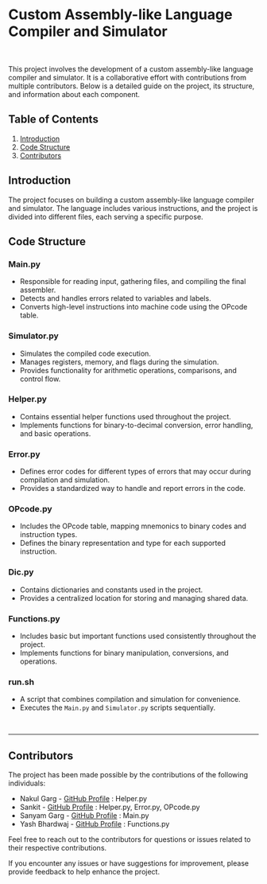 # Custom Assembly-like Language Compiler and Simulator

<br />

This project involves the development of a custom assembly-like language compiler and simulator. It is a collaborative effort with contributions from multiple contributors. Below is a detailed guide on the project, its structure, and information about each component.

## Table of Contents
1. [Introduction](#introduction)
2. [Code Structure](#code-structure)
3. [Contributors](#contributors)

## Introduction

The project focuses on building a custom assembly-like language compiler and simulator. The language includes various instructions, and the project is divided into different files, each serving a specific purpose.

## Code Structure

### Main.py
- Responsible for reading input, gathering files, and compiling the final assembler.
- Detects and handles errors related to variables and labels.
- Converts high-level instructions into machine code using the OPcode table.

### Simulator.py
- Simulates the compiled code execution.
- Manages registers, memory, and flags during the simulation.
- Provides functionality for arithmetic operations, comparisons, and control flow.

### Helper.py
- Contains essential helper functions used throughout the project.
- Implements functions for binary-to-decimal conversion, error handling, and basic operations.

### Error.py
- Defines error codes for different types of errors that may occur during compilation and simulation.
- Provides a standardized way to handle and report errors in the code.

### OPcode.py
- Includes the OPcode table, mapping mnemonics to binary codes and instruction types.
- Defines the binary representation and type for each supported instruction.

### Dic.py
- Contains dictionaries and constants used in the project.
- Provides a centralized location for storing and managing shared data.

### Functions.py
- Includes basic but important functions used consistently throughout the project.
- Implements functions for binary manipulation, conversions, and operations.

### run.sh
- A script that combines compilation and simulation for convenience.
- Executes the `Main.py` and `Simulator.py` scripts sequentially.

<br />

---

## Contributors

The project has been made possible by the contributions of the following individuals:

- Nakul Garg - [GitHub Profile](https://github.com/NakulGarg-IIITD)        : Helper.py
- Sankit - [GitHub Profile](https://github.com/Sankit2512)                 : Helper.py, Error.py, OPcode.py
- Sanyam Garg - [GitHub Profile](https://github.com/SanyamGarg12)          : Main.py
- Yash Bhardwaj - [GitHub Profile](https://github.com/regular-life)        : Functions.py


Feel free to reach out to the contributors for questions or issues related to their respective contributions.

If you encounter any issues or have suggestions for improvement, please provide feedback to help enhance the project.
